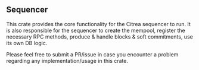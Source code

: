 ## Sequencer

This crate provides the core functionality for the Citrea sequencer to run. It is also responsible for the sequencer to create the mempool, register the necessary RPC methods, produce & handle blocks & soft commitments, use its own DB logic.

Please feel free to submit a PR/issue in case you encounter a problem regarding any implementation/usage in this crate.
